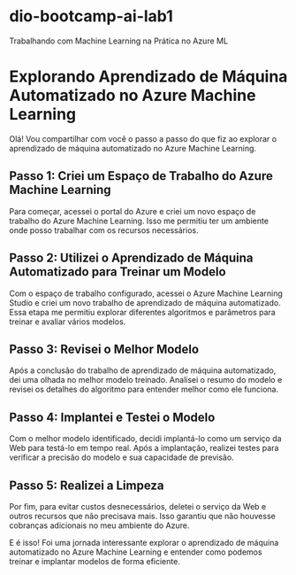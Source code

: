 # dio-bootcamp-ai-lab1
Trabalhando com Machine Learning na Prática no Azure ML


# Explorando Aprendizado de Máquina Automatizado no Azure Machine Learning

Olá! Vou compartilhar com você o passo a passo do que fiz ao explorar o aprendizado de máquina automatizado no Azure Machine Learning.

## Passo 1: Criei um Espaço de Trabalho do Azure Machine Learning

Para começar, acessei o portal do Azure e criei um novo espaço de trabalho do Azure Machine Learning. Isso me permitiu ter um ambiente onde posso trabalhar com os recursos necessários.

## Passo 2: Utilizei o Aprendizado de Máquina Automatizado para Treinar um Modelo

Com o espaço de trabalho configurado, acessei o Azure Machine Learning Studio e criei um novo trabalho de aprendizado de máquina automatizado. Essa etapa me permitiu explorar diferentes algoritmos e parâmetros para treinar e avaliar vários modelos.

## Passo 3: Revisei o Melhor Modelo

Após a conclusão do trabalho de aprendizado de máquina automatizado, dei uma olhada no melhor modelo treinado. Analisei o resumo do modelo e revisei os detalhes do algoritmo para entender melhor como ele funciona.

## Passo 4: Implantei e Testei o Modelo

Com o melhor modelo identificado, decidi implantá-lo como um serviço da Web para testá-lo em tempo real. Após a implantação, realizei testes para verificar a precisão do modelo e sua capacidade de previsão.

## Passo 5: Realizei a Limpeza

Por fim, para evitar custos desnecessários, deletei o serviço da Web e outros recursos que não precisava mais. Isso garantiu que não houvesse cobranças adicionais no meu ambiente do Azure.

E é isso! Foi uma jornada interessante explorar o aprendizado de máquina automatizado no Azure Machine Learning e entender como podemos treinar e implantar modelos de forma eficiente.
